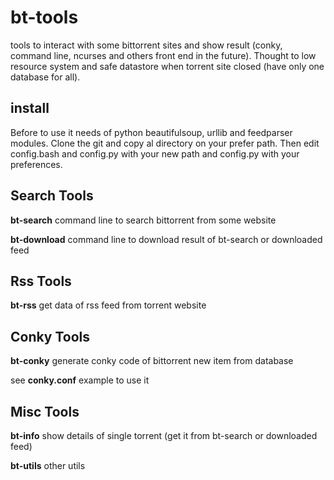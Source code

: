 # bt-tools
tools to interact with some bittorrent sites and show result (conky, command line, ncurses and others front end in the future).
Thought to low resource system and safe datastore when torrent site closed (have only one database for all).


## install
Before to use it needs of python beautifulsoup, urllib and feedparser modules.
Clone the git and copy al directory on your prefer path. Then edit config.bash and config.py with your new path and config.py with your preferences.

## Search Tools
**bt-search**    command line to search bittorrent from some website

**bt-download**  command line to download result of bt-search or downloaded feed

## Rss Tools
**bt-rss**       get data of rss feed from torrent website


## Conky Tools
**bt-conky**     generate conky code of bittorrent new item from database

see **conky.conf** example to use it


## Misc Tools
**bt-info**      show details of single torrent (get it from bt-search or downloaded feed)

**bt-utils**     other utils
